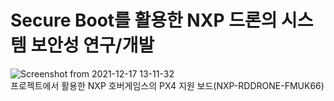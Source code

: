# Secure Boot를 활용한 NXP 드론의 시스템 보안성 연구/개발
![Screenshot from 2021-12-17 13-11-32](https://user-images.githubusercontent.com/55688999/146487762-f212140f-d16b-44a8-b729-fb8f67b0b41d.png) </br>
프로젝트에서 활용한 NXP 호버게임스의 PX4 지원 보드(NXP-RDDRONE-FMUK66)
